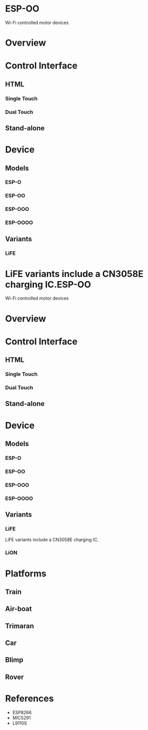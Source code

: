 ESP-OO
======
Wi-Fi controlled motor devices

# Overview
# Control Interface
## HTML
### Single Touch
### Dual Touch
## Stand-alone
# Device
## Models
### ESP-O
### ESP-OO
### ESP-OOO
### ESP-OOOO
## Variants
### LiFE
LiFE variants include a CN3058E charging IC.ESP-OO
======
Wi-Fi controlled motor devices

# Overview
# Control Interface
## HTML
### Single Touch
### Dual Touch
## Stand-alone
# Device
## Models
### ESP-O
### ESP-OO
### ESP-OOO
### ESP-OOOO
## Variants
### LiFE
LiFE variants include a CN3058E charging IC.
### LiON
# Platforms
## Train
## Air-boat
## Trimaran
## Car
## Blimp
## Rover
# References
 - ESP8266
 - MIC5291
 - L9110S